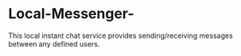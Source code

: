 # Local-Messenger-
This local instant chat service provides sending/receiving messages between any defined users.
